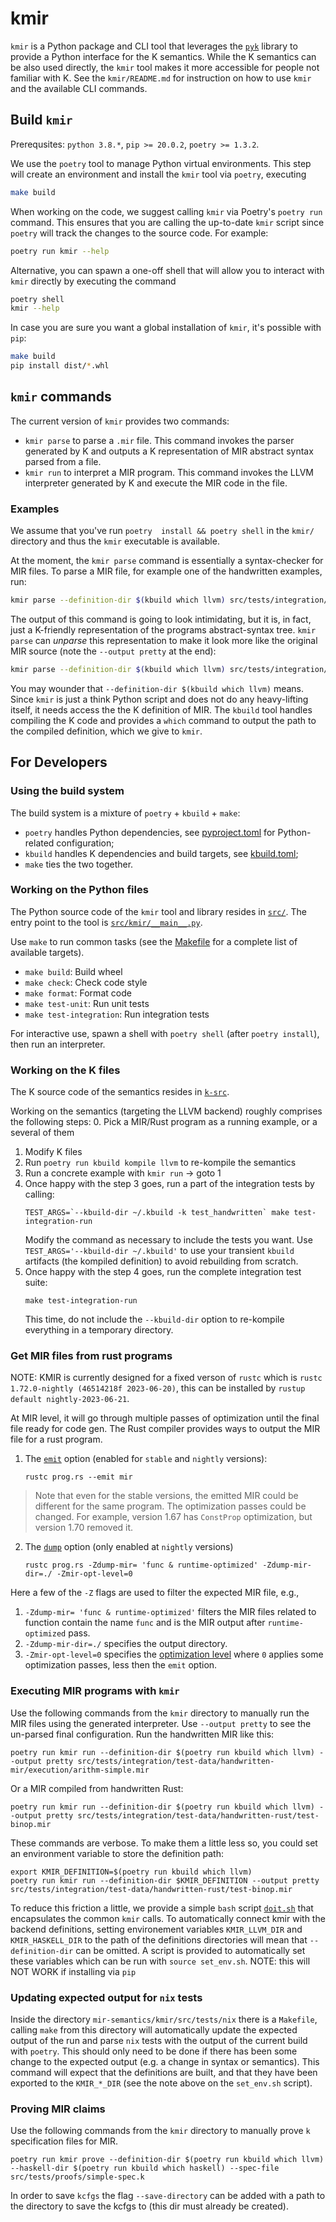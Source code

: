 # kmir

`kmir` is a Python package and CLI tool that leverages the [`pyk`](https://github.com/runtimeverification/pyk) library to provide a Python interface for the K semantics. While the K semantics can be also used directly, the `kmir` tool makes it more accessible for people not familiar with K. See the `kmir/README.md` for instruction on how to use `kmir` and the available CLI commands.

## Build `kmir`

Prerequsites: `python 3.8.*`, `pip >= 20.0.2`, `poetry >= 1.3.2`.

We use the `poetry` tool to manage Python virtual environments. This step will create an environment and install the `kmir` tool via `poetry`, executing

```bash
make build
```

When working on the code, we suggest calling `kmir` via Poetry's `poetry run` command. This ensures that you are calling the up-to-date `kmir` script since `poetry` will track the changes to the source code. For example:

```bash
poetry run kmir --help
```

Alternative, you can spawn a one-off shell that will allow you to interact with `kmir` directly by executing the command

```bash
poetry shell
kmir --help
```

In case you are sure you want a global installation of `kmir`, it's possible with `pip`:

```bash
make build
pip install dist/*.whl
```

## `kmir` commands

The current version of `kmir` provides two commands:
- `kmir parse` to parse a `.mir` file. This command invokes the parser generated by K and outputs a K representation of MIR abstract syntax parsed from a file.
- `kmir run` to interpret a MIR program. This command invokes the LLVM interpreter generated by K and execute the MIR code in the file.

### Examples

We assume that you've run `poetry  install && poetry shell` in the `kmir/` directory and thus the `kmir` executable is available.

At the moment, the `kmir parse` command is essentially a syntax-checker for MIR files. To parse a MIR file, for example one of the handwritten examples, run:

```bash
kmir parse --definition-dir $(kbuild which llvm) src/tests/integration/test-data/handwritten-mir/execution/assert-true.mir
```

The output of this command is going to look intimidating, but it is, in fact, just a K-friendly representation of the programs abstract-syntax tree. `kmir parse` can *unparse* this representation to make it look more like the original MIR source (note the `--output pretty` at the end):

```bash
kmir parse --definition-dir $(kbuild which llvm) src/tests/integration/test-data/handwritten-mir/execution/assert-true.mir --output pretty
```

You may wounder that `--definition-dir $(kbuild which llvm)` means. Since `kmir` is just a think Python script and does not do any heavy-lifting itself, it needs access the the K definition of MIR. The `kbuild` tool handles compiling the K code and provides a `which` command to output the path to the compiled definition, which we give to `kmir`.

## For Developers

### Using the build system

The build system is a mixture of `poetry` + `kbuild` + `make`:
* `poetry` handles Python dependencies, see [pyproject.toml](`pyproject.toml`) for Python-related configuration;
* `kbuild` handles K dependencies and build targets, see [kbuild.toml](`kbuild.toml`);
* `make` ties the two together.

### Working on the Python files

The Python source code of the `kmir` tool and library resides in [`src/`](src). The entry point to the tool is [`src/kmir/__main__.py`](src/kmir/__main__.py).

Use `make` to run common tasks (see the [Makefile](Makefile) for a complete list of available targets).

* `make build`: Build wheel
* `make check`: Check code style
* `make format`: Format code
* `make test-unit`: Run unit tests
* `make test-integration`: Run integration tests

For interactive use, spawn a shell with `poetry shell` (after `poetry install`), then run an interpreter.

### Working on the K files

The K source code of the semantics resides in [`k-src`](k-src).

Working on the semantics (targeting the LLVM backend) roughly comprises the following steps:
0. Pick a MIR/Rust program as a running example, or a several of them
1. Modify K files
2. Run `poetry run kbuild kompile llvm` to re-kompile the semantics
3. Run a concrete example with `kmir run` -> goto 1
4. Once happy with the step 3 goes, run a part of the integration tests by calling:
   ```
   TEST_ARGS=`--kbuild-dir ~/.kbuild -k test_handwritten` make test-integration-run
   ```
   Modify the command as necessary to include the tests you want. Use `TEST_ARGS='--kbuild-dir ~/.kbuild'` to use your transient `kbuild` artifacts (the kompiled definition) to avoid rebuilding from scratch.
5. Once happy with the step 4 goes, run the complete integration test suite:
   ```
   make test-integration-run
   ```
   This time, do not include the `--kbuild-dir` option to re-kompile everything in a temporary directory.

### Get MIR files from rust programs
NOTE: KMIR is currently designed for a fixed verson of `rustc` which is `rustc 1.72.0-nightly (46514218f 2023-06-20)`, this can be installed by `rustup default nightly-2023-06-21`.

At MIR level, it will go through multiple passes of optimization until the final file ready for code gen. The Rust compiler provides ways to output the MIR file for a rust program. 
1. The [`emit`](https://doc.rust-lang.org/rustc/command-line-arguments.html#--emit-specifies-the-types-of-output-files-to-generate) option (enabled for `stable` and `nightly` versions):
   ```
   rustc prog.rs --emit mir
   ```
> Note that even for the stable versions, the emitted MIR could be different for the same program. The optimization passes could be changed. For example, version 1.67 has `ConstProp` optimization, but version 1.70 removed it.

2. The [`dump`](https://rustc-dev-guide.rust-lang.org/mir/debugging.html) option (only enabled at `nightly` versions)
   ```
   rustc prog.rs -Zdump-mir= 'func & runtime-optimized' -Zdump-mir-dir=./ -Zmir-opt-level=0
   ```
Here a few of the `-Z` flags are used to filter the expected MIR file, e.g.,
1. `-Zdump-mir= 'func & runtime-optimized'` filters the MIR files related to function contain the name `func` and is the MIR output after `runtime-optimized` pass.
2. `-Zdump-mir-dir=./` specifies the output directory.
3. `-Zmir-opt-level=0` specifies the [optimization level](https://github.com/rust-lang/compiler-team/issues/319) where `0` applies some optimization passes, less then the `emit` option.

### Executing MIR programs with `kmir`

Use the following commands from the `kmir` directory to manually run the MIR files using the generated interpreter.
Use `--output pretty` to see the un-parsed final configuration. Run the handwritten MIR like this:
```
poetry run kmir run --definition-dir $(poetry run kbuild which llvm) --output pretty src/tests/integration/test-data/handwritten-mir/execution/arithm-simple.mir
```

Or a MIR compiled from handwritten Rust:
```
poetry run kmir run --definition-dir $(poetry run kbuild which llvm) --output pretty src/tests/integration/test-data/handwritten-rust/test-binop.mir
```

These commands are verbose. To make them a little less so, you could set an environment variable to store the definition path:
```
export KMIR_DEFINITION=$(poetry run kbuild which llvm)
poetry run kmir run --definition-dir $KMIR_DEFINITION --output pretty src/tests/integration/test-data/handwritten-rust/test-binop.mir
```


To reduce this friction a little, we provide a simple `bash` script [`doit.sh`](doit.sh) that encapsulates the common `kmir` calls.
To automatically connect kmir with the backend definitions, setting environement variables `KMIR_LLVM_DIR` and `KMIR_HASKELL_DIR` 
to the path of the definitions directories will mean that `--definition-dir` can be omitted. A script is provided to automatically set
these variables which can be run with `source set_env.sh`. NOTE: this will NOT WORK if installing via `pip`

### Updating expected output for `nix` tests
Inside the directory `mir-semantics/kmir/src/tests/nix` there is a `Makefile`, calling `make` from this directory will automatically update
the expected output of the run and parse `nix` tests with the output of the current build with `poetry`. This should only need to be done if 
there has been some change to the expected output (e.g. a change in syntax or semantics). This command will expect that the definitions are built,
and that they have been exported to the `KMIR_*_DIR` (see the note above on the `set_env.sh` script).

### Proving MIR claims

Use the following commands from the `kmir` directory to manually prove `k` specification files for MIR.
```
poetry run kmir prove --definition-dir $(poetry run kbuild which llvm) --haskell-dir $(poetry run kbuild which haskell) --spec-file src/tests/proofs/simple-spec.k
```
In order to save `kcfgs` the flag `--save-directory` can be added with a path to the directory to save the kcfgs to (this dir must already be created).